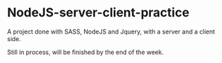 # NodeJS-server-client-practice
A project done with SASS, NodeJS and Jquery, with a server and a client side. 

Still in process, will be finished by the end of the week.
